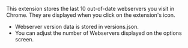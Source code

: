 This extension stores the last 10 out-of-date webservers you visit in Chrome. They are displayed when you click on the extension's icon. 

- Webserver version data is stored in versions.json.
- You can adjust the number of Webservers displayed on the options screen.
